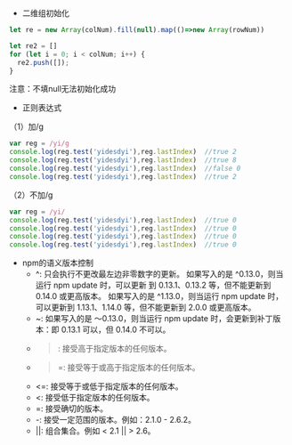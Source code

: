 * 二维组初始化
```javascript
let re = new Array(colNum).fill(null).map(()=>new Array(rowNum))

let re2 = []
for (let i = 0; i < colNum; i++) {
  re2.push([]);
}
```
注意：不填null无法初始化成功<br>
[](image/note1.png)

* 正则表达式

（1）加/g
```js
var reg = /yi/g
console.log(reg.test('yidesdyi'),reg.lastIndex)  //true 2
console.log(reg.test('yidesdyi'),reg.lastIndex)  //true 8
console.log(reg.test('yidesdyi'),reg.lastIndex)  //false 0
console.log(reg.test('yidesdyi'),reg.lastIndex)  //true 2
```
（2）不加/g
```js
var reg = /yi/
console.log(reg.test('yidesdyi'),reg.lastIndex)  //true 0
console.log(reg.test('yidesdyi'),reg.lastIndex)  //true 0
console.log(reg.test('yidesdyi'),reg.lastIndex)  //true 0
console.log(reg.test('yidesdyi'),reg.lastIndex)  //true 0
```

* npm的语义版本控制
  * ^: 只会执行不更改最左边非零数字的更新。 如果写入的是 ^0.13.0，则当运行 npm update 时，可以更新
  到 0.13.1、0.13.2 等，但不能更新到 0.14.0 或更高版本。 如果写入的是 ^1.13.0，则当运行 npm update
   时，可以更新到 1.13.1、1.14.0 等，但不能更新到 2.0.0 或更高版本。
  * ~: 如果写入的是 〜0.13.0，则当运行 npm update 时，会更新到补丁版本：即 0.13.1 可以，但 0.14.0 
  不可以。
  * >: 接受高于指定版本的任何版本。
  * >=: 接受等于或高于指定版本的任何版本。
  * <=: 接受等于或低于指定版本的任何版本。
  * <: 接受低于指定版本的任何版本。
  * =: 接受确切的版本。
  * -: 接受一定范围的版本。例如：2.1.0 - 2.6.2。
  * ||: 组合集合。例如 < 2.1 || > 2.6。
